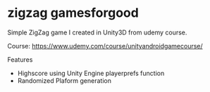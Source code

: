 # zigzag gamesforgood
Simple ZigZag game I created in Unity3D from udemy course.

Course: https://www.udemy.com/course/unityandroidgamecourse/

Features
- Highscore using Unity Engine playerprefs function
- Randomized Plaform generation
